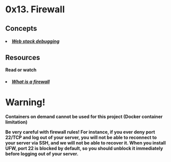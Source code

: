 # 0x13. Firewall

## Concepts

##### <li>[Web stack debugging](https://intranet.hbtn.io/concepts/68)</li>

## Resources
<b>Read or watch</b>

##### <li>[What is a firewall](https://intranet.hbtn.io/rltoken/QS5iHSDU_woydPRIb68sOw)</li>

# <b>Warning!</b>

<b> Containers on demand cannot be used for this project (Docker container limitation)

Be very careful with firewall rules! For instance, if you ever deny port 22/TCP and log out of your server,
you will not be able to reconnect to your server via SSH, and we will not be able to recover it.
When you install UFW, port 22 is blocked by default, so you should unblock it immediately before
logging out of your server.</b>
